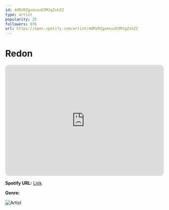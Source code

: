 ```yaml
---
id: 4dMzRZgxmsuxD3MJgZxhZZ
type: artist
popularity: 25
followers: 976
url: https://open.spotify.com/artist/4dMzRZgxmsuxD3MJgZxhZZ
---
```

# Redon

<iframe style="border-radius:12px" src="https://open.spotify.com/embed/artist/4dMzRZgxmsuxD3MJgZxhZZ" width="100%" height="352" frameBorder="0" allowfullscreen="" allow="autoplay; clipboard-write; encrypted-media; fullscreen; picture-in-picture" loading="lazy"></iframe>

**Spotify URL:** [Link](https://open.spotify.com/artist/4dMzRZgxmsuxD3MJgZxhZZ)

**Genre:** 

![Artist](https://i.scdn.co/image/ab6761610000e5ebdaa6f266600385012b986b2b)
